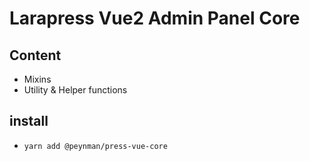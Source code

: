 # Larapress Vue2 Admin Panel Core

## Content
* Mixins
* Utility & Helper functions

## install
* ``yarn add @peynman/press-vue-core``